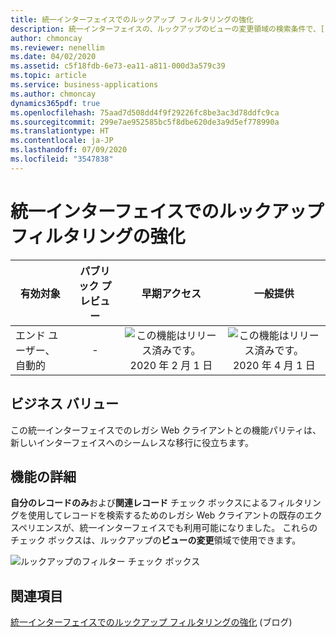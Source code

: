 ```yaml
---
title: 統一インターフェイスでのルックアップ フィルタリングの強化
description: 統一インターフェイスの、ルックアップのビューの変更領域の検索条件で、[自分のレコードのみ] および [関連レコード] チェック ボックスを利用できるようになりました。
author: chmoncay
ms.reviewer: nenellim
ms.date: 04/02/2020
ms.assetid: c5f18fdb-6e73-ea11-a811-000d3a579c39
ms.topic: article
ms.service: business-applications
ms.author: chmoncay
dynamics365pdf: true
ms.openlocfilehash: 75aad7d508dd4f9f29226fc8be3ac3d78ddfc9ca
ms.sourcegitcommit: 299e7ae952585bc5f8dbe620de3a9d5ef778990a
ms.translationtype: HT
ms.contentlocale: ja-JP
ms.lasthandoff: 07/09/2020
ms.locfileid: "3547838"
---
```

# <a name="lookup-filtering-enhancements-in-unified-interface"></a>統一インターフェイスでのルックアップ フィルタリングの強化


| 有効対象    |  パブリック プレビュー | 早期アクセス | 一般提供 | 
| ---------- | :----------: |:----------: |:----------: |
|エンド ユーザー、自動的|-|![この機能はリリース済みです。](/dynamics365-release-plan/media/green-checkmark.png "この機能はリリース済みです。") 2020 年 2 月 1 日| ![この機能はリリース済みです。](/dynamics365-release-plan/media/green-checkmark.png "この機能はリリース済みです。") 2020 年 4 月 1 日|


## <a name="business-value"></a>ビジネス バリュー
<!-- bv start -->
この統一インターフェイスでのレガシ Web クライアントとの機能パリティは、新しいインターフェイスへのシームレスな移行に役立ちます。
<!-- bv end -->



## <a name="feature-details"></a>機能の詳細
<!--feature detail start -->
**自分のレコードのみ**および**関連レコード** チェック ボックスによるフィルタリングを使用してレコードを検索するためのレガシ Web クライアントの既存のエクスペリエンスが、統一インターフェイスでも利用可能になりました。 これらのチェック ボックスは、ルックアップの**ビューの変更**領域で使用できます。
<!--feature detail end -->

![ルックアップのフィルター チェック ボックス](media/advanced-filtering-unified-interface.png "ルックアップのフィルター チェック ボックス")
<!-- Picture 1 -->









## <a name="see-also"></a>関連項目

<!--blog start-->
[統一インターフェイスでのルックアップ フィルタリングの強化](https://powerapps.microsoft.com/blog/lookup-filtering-enhancements-in-unified-interface/) (ブログ)
<!--blog end-->

